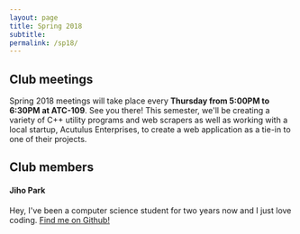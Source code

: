 ```yaml
---
layout: page
title: Spring 2018
subtitle:
permalink: /sp18/
---
```

## **Club meetings**
Spring 2018 meetings will take place every **Thursday from 5:00PM to 6:30PM at ATC-109**. See you there!
This semester, we'll be creating a variety of C++ utility programs and web scrapers as well as working with a local startup, Acutulus Enterprises, to create a web application as a tie-in to one of their projects.

## **Club members**
#### **Jiho Park**
Hey, I've been a computer science student for two years now and I just love coding. [Find me on Github!](https://github.com/JihoPark21)